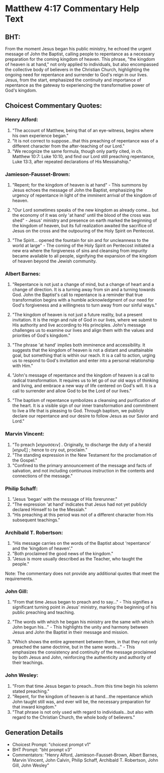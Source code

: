 # Matthew 4:17 Commentary Help Text

## BHT:
From the moment Jesus began his public ministry, he echoed the urgent message of John the Baptist, calling people to repentance as a necessary preparation for the coming kingdom of heaven. This phrase, "the kingdom of heaven is at hand," not only applied to individuals, but also encompassed the collective body of believers in the Christian Church, highlighting the ongoing need for repentance and surrender to God's reign in our lives. Jesus, from the start, emphasized the continuity and importance of repentance as the gateway to experiencing the transformative power of God's kingdom.

## Choicest Commentary Quotes:
### Henry Alford:
1. "The account of Matthew, being that of an eye-witness, begins where his own experience began."
2. "It is not correct to suppose...that this preaching of repentance was of a different character from the after-teaching of our Lord."
3. "We recognize the same formula, though only partly cited, in ch. Matthew 10:7: Luke 10:10, and find our Lord still preaching repentance, Luke 13:3, after repeated declarations of His Messiahship."

### Jamieson-Fausset-Brown:
1. "Repent; for the kingdom of heaven is at hand" - This summons by Jesus echoes the message of John the Baptist, emphasizing the urgency of repentance in light of the imminent arrival of the kingdom of heaven.

2. "Our Lord sometimes speaks of the new kingdom as already come... but the economy of it was only 'at hand' until the blood of the cross was shed" - Jesus' ministry and presence on earth marked the beginning of the kingdom of heaven, but its full realization awaited the sacrifice of Jesus on the cross and the outpouring of the Holy Spirit on Pentecost.

3. "The Spirit... opened the fountain for sin and for uncleanness to the world at large" - The coming of the Holy Spirit on Pentecost initiated a new era where the forgiveness of sins and cleansing from impurity became available to all people, signifying the expansion of the kingdom of heaven beyond the Jewish community.

### Albert Barnes:
1. "Repentance is not just a change of mind, but a change of heart and a change of direction. It is a turning away from sin and a turning towards God. John the Baptist's call to repentance is a reminder that true transformation begins with a humble acknowledgment of our need for God's forgiveness and a willingness to turn away from our sinful ways."

2. "The kingdom of heaven is not just a future reality, but a present invitation. It is the reign and rule of God in our lives, where we submit to His authority and live according to His principles. John's message challenges us to examine our lives and align them with the values and priorities of God's kingdom."

3. "The phrase 'at hand' implies both imminence and accessibility. It suggests that the kingdom of heaven is not a distant and unattainable goal, but something that is within our reach. It is a call to action, urging us to respond to God's invitation and enter into a personal relationship with Him."

4. "John's message of repentance and the kingdom of heaven is a call to radical transformation. It requires us to let go of our old ways of thinking and living, and embrace a new way of life centered on God's will. It is a call to surrender and allow God to be the Lord of our lives."

5. "The baptism of repentance symbolizes a cleansing and purification of the heart. It is a visible sign of our inner transformation and commitment to live a life that is pleasing to God. Through baptism, we publicly declare our repentance and our desire to follow Jesus as our Savior and Lord."

### Marvin Vincent:
1. "To preach [κηρυσσειν] . Originally, to discharge the duty of a herald [κηρυξ] ; hence to cry out, proclaim."
2. "The standing expression in the New Testament for the proclamation of the Gospel."
3. "Confined to the primary announcement of the message and facts of salvation, and not including continuous instruction in the contents and connections of the message."

### Philip Schaff:
1. "Jesus 'began' with the message of His forerunner."
2. "The expression 'at hand' indicates that Jesus had not yet publicly declared Himself to be the Messiah."
3. "His preaching at this period was not of a different character from His subsequent teachings."

### Archibald T. Robertson:
1. "His message carries on the words of the Baptist about 'repentance' and the 'kingdom of heaven'." 
2. "Both proclaimed the good news of the kingdom."
3. "Jesus is more usually described as the Teacher, who taught the people."

Note: The commentary does not provide any additional quotes that meet the requirements.

### John Gill:
1. "From that time Jesus began to preach and to say..." - This signifies a significant turning point in Jesus' ministry, marking the beginning of his public preaching and teaching. 

2. "The words with which he began his ministry are the same with which John begun his..." - This highlights the unity and harmony between Jesus and John the Baptist in their message and mission. 

3. "Which shows the entire agreement between them, in that they not only preached the same doctrine, but in the same words..." - This emphasizes the consistency and continuity of the message proclaimed by both Jesus and John, reinforcing the authenticity and authority of their teachings.

### John Wesley:
1. "From that time Jesus began to preach...from this time begin his solemn stated preaching." 
2. "Repent, for the kingdom of heaven is at hand...the repentance which John taught still was, and ever will be, the necessary preparation for that inward kingdom." 
3. "That phrase is not only used with regard to individuals...but also with regard to the Christian Church, the whole body of believers."


## Generation Details
- Choicest Prompt: "choicest prompt v1"
- BHT Prompt: "bht prompt v3"
- Commentators: "Henry Alford, Jamieson-Fausset-Brown, Albert Barnes, Marvin Vincent, John Calvin, Philip Schaff, Archibald T. Robertson, John Gill, John Wesley"
